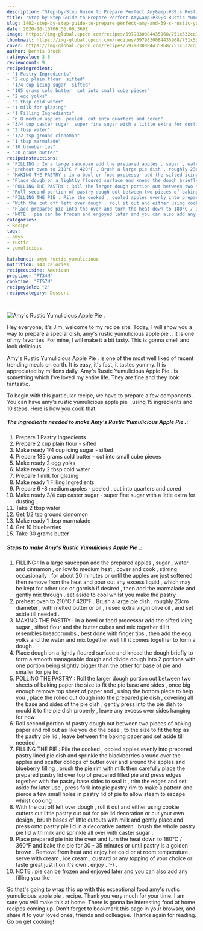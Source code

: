 ```yaml
---
description: "Step-by-Step Guide to Prepare Perfect Amy&amp;#39;s Rustic Yumulicious Apple Pie ."
title: "Step-by-Step Guide to Prepare Perfect Amy&amp;#39;s Rustic Yumulicious Apple Pie ."
slug: 1402-step-by-step-guide-to-prepare-perfect-amy-and-39-s-rustic-yumulicious-apple-pie
date: 2020-10-16T06:56:00.369Z
image: https://img-global.cpcdn.com/recipes/5979830084435968/751x532cq70/amys-rustic-yumulicious-apple-pie-recipe-main-photo.jpg
thumbnail: https://img-global.cpcdn.com/recipes/5979830084435968/751x532cq70/amys-rustic-yumulicious-apple-pie-recipe-main-photo.jpg
cover: https://img-global.cpcdn.com/recipes/5979830084435968/751x532cq70/amys-rustic-yumulicious-apple-pie-recipe-main-photo.jpg
author: Dennis Brock
ratingvalue: 3.8
reviewcount: 9
recipeingredient:
- "1 Pastry Ingredients"
- "2 cup plain flour  sifted"
- "1/4 cup icing sugar  sifted"
- "185 grams cold butter  cut into small cube pieces"
- "2 egg yolks"
- "2 tbsp cold water"
- "1 milk for glazing"
- "1 Filling Ingredients"
- "6 8 medium apples  peeled  cut into quarters and cored"
- "3/4 cup caster sugar  super fine sugar with a little extra for dusting "
- "2 tbsp water"
- "1/2 tsp ground cinnomon"
- "1 tbsp marmalade"
- "10 blueberries"
- "30 grams butter"
recipeinstructions:
- "FILLING : In a large saucepan add the prepared apples , sugar , water and cinnamon , on low to medium heat , cover and cook , stirring occasionally , for about 20 minutes or until the apples are just softened then remove from the heat and pour out any excess liquid , which may be kept for other use or garnish if desired , then add the marmalade and gently mix through . set aside to cool whilst you make the pastry ."
- "preheat oven to 210°C / 420°F . Brush a large pie dish , roughly 23cm diameter , with melted butter or oil , i used extra virgin olive oil , and set aside till needed ."
- "MAKING THE PASTRY : in a bowl or food processor add the sifted icing sugar , sifted flour and the butter cubes and mix together till it resembles breadcrumbs , best done with finger tips , then add the egg yolks and the water and mix together well till it comes together to form a dough ."
- "Place dough on a lightly floured surface and knead the dough briefly to form a smooth manageable dough and divide dough into 2 portions with one portion being slightly bigger than the other for base of pie and smaller for pie lid ."
- "POLLING THE PASTRY : Roll the larger dough portion out between two sheets of baking paper the size to fit the pie base and sides , once big enough remove top sheet of paper and , using the bottom piece to help you , place the rolled out dough into the prepared pie dish , covering all the base and sides of the pie dish , gently press into the pie dish to mould it to the pie dish properly , leave any excess over sides hanging for now ."
- "Roll second portion of pastry dough out between two pieces of baking paper and roll out as like you did the base , to the size to fit the top as the pastry pie lid , leave between the baking paper and set aside till needed ."
- "FILLING THE PIE : Pile the cooked , cooled apples evenly into prepared pastry lined pie dish and sprinkle the blackberries around over the apples and scatter dollops of butter over and around the apples and blueberry filling , brush the pie rim with milk then carefully place the prepared pastry lid over top of prepared filled pie and press edges together with the pastry base sides to seal it , trim the edges and set aside for later use , press fork into pie pastry rim to make a pattern and pierce a few small holes in pastry lid of pie to allow steam to escape whilst cooking ."
- "With the cut off left over dough , roll it out and either using cookie cutters cut little pastry cut out for pie lid decoration or cut your own design , brush bases of little cutouts with milk and gently place and press onto pastry pie lid in a decorative pattern . brush the whole pastry pie lid with milk and sprinkle all over with caster sugar ."
- "Place prepared pie into the oven and turn the heat down to 180°C / 360°F and bake the pie for 30 - 35 minutes or until pastry is a golden brown . Remove from heat and enjoy hot cold or at room temperature , serve with cream , ice cream , custard or any topping of your choice or taste great just it on it&#39;s own . enjoy . :-) ."
- "NOTE : pie can be frozen and enjoyed later and you can also add any filling you like ."
categories:
- Recipe
tags:
- amys
- rustic
- yumulicious

katakunci: amys rustic yumulicious 
nutrition: 143 calories
recipecuisine: American
preptime: "PT34M"
cooktime: "PT57M"
recipeyield: "2"
recipecategory: Dessert

---
```



![Amy&#39;s Rustic Yumulicious Apple Pie .](https://img-global.cpcdn.com/recipes/5979830084435968/751x532cq70/amys-rustic-yumulicious-apple-pie-recipe-main-photo.jpg)

Hey everyone, it's Jim, welcome to my recipe site. Today, I will show you a way to prepare a special dish, amy&#39;s rustic yumulicious apple pie .. It is one of my favorites. For mine, I will make it a bit tasty. This is gonna smell and look delicious.



Amy&#39;s Rustic Yumulicious Apple Pie . is one of the most well liked of recent trending meals on earth. It is easy, it's fast, it tastes yummy. It is appreciated by millions daily. Amy&#39;s Rustic Yumulicious Apple Pie . is something which I've loved my entire life. They are fine and they look fantastic.


To begin with this particular recipe, we have to prepare a few components. You can have amy&#39;s rustic yumulicious apple pie . using 15 ingredients and 10 steps. Here is how you cook that.

<!--inarticleads1-->

##### The ingredients needed to make Amy&#39;s Rustic Yumulicious Apple Pie .:

1. Prepare 1 Pastry Ingredients
1. Prepare 2 cup plain flour - sifted
1. Make ready 1/4 cup icing sugar - sifted
1. Prepare 185 grams cold butter - cut into small cube pieces
1. Make ready 2 egg yolks
1. Make ready 2 tbsp cold water
1. Prepare 1 milk for glazing
1. Make ready 1 Filling Ingredients
1. Prepare 6 -8 medium apples - peeled , cut into quarters and cored
1. Make ready 3/4 cup caster sugar - super fine sugar with a little extra for dusting .
1. Take 2 tbsp water
1. Get 1/2 tsp ground cinnomon
1. Make ready 1 tbsp marmalade
1. Get 10 blueberries
1. Take 30 grams butter




<!--inarticleads2-->

##### Steps to make Amy&#39;s Rustic Yumulicious Apple Pie .:

1. FILLING : In a large saucepan add the prepared apples , sugar , water and cinnamon , on low to medium heat , cover and cook , stirring occasionally , for about 20 minutes or until the apples are just softened then remove from the heat and pour out any excess liquid , which may be kept for other use or garnish if desired , then add the marmalade and gently mix through . set aside to cool whilst you make the pastry .
1. preheat oven to 210°C / 420°F . Brush a large pie dish , roughly 23cm diameter , with melted butter or oil , i used extra virgin olive oil , and set aside till needed .
1. MAKING THE PASTRY : in a bowl or food processor add the sifted icing sugar , sifted flour and the butter cubes and mix together till it resembles breadcrumbs , best done with finger tips , then add the egg yolks and the water and mix together well till it comes together to form a dough .
1. Place dough on a lightly floured surface and knead the dough briefly to form a smooth manageable dough and divide dough into 2 portions with one portion being slightly bigger than the other for base of pie and smaller for pie lid .
1. POLLING THE PASTRY : Roll the larger dough portion out between two sheets of baking paper the size to fit the pie base and sides , once big enough remove top sheet of paper and , using the bottom piece to help you , place the rolled out dough into the prepared pie dish , covering all the base and sides of the pie dish , gently press into the pie dish to mould it to the pie dish properly , leave any excess over sides hanging for now .
1. Roll second portion of pastry dough out between two pieces of baking paper and roll out as like you did the base , to the size to fit the top as the pastry pie lid , leave between the baking paper and set aside till needed .
1. FILLING THE PIE : Pile the cooked , cooled apples evenly into prepared pastry lined pie dish and sprinkle the blackberries around over the apples and scatter dollops of butter over and around the apples and blueberry filling , brush the pie rim with milk then carefully place the prepared pastry lid over top of prepared filled pie and press edges together with the pastry base sides to seal it , trim the edges and set aside for later use , press fork into pie pastry rim to make a pattern and pierce a few small holes in pastry lid of pie to allow steam to escape whilst cooking .
1. With the cut off left over dough , roll it out and either using cookie cutters cut little pastry cut out for pie lid decoration or cut your own design , brush bases of little cutouts with milk and gently place and press onto pastry pie lid in a decorative pattern . brush the whole pastry pie lid with milk and sprinkle all over with caster sugar .
1. Place prepared pie into the oven and turn the heat down to 180°C / 360°F and bake the pie for 30 - 35 minutes or until pastry is a golden brown . Remove from heat and enjoy hot cold or at room temperature , serve with cream , ice cream , custard or any topping of your choice or taste great just it on it&#39;s own . enjoy . :-) .
1. NOTE : pie can be frozen and enjoyed later and you can also add any filling you like .




So that's going to wrap this up with this exceptional food amy&#39;s rustic yumulicious apple pie . recipe. Thank you very much for your time. I am sure you will make this at home. There is gonna be interesting food at home recipes coming up. Don't forget to bookmark this page in your browser, and share it to your loved ones, friends and colleague. Thanks again for reading. Go on get cooking!
